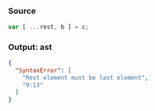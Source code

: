 ### Source
```js parse:stmt
var [ ...rest, b ] = c;
```

### Output: ast
```json
{
  "SyntaxError": [
    "Rest element must be last element",
    "9:13"
  ]
}
```
